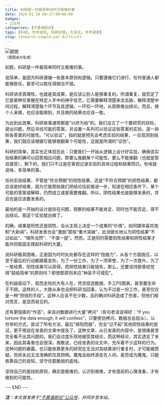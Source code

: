 ```yaml
---
title: 科研是一件极简单同时又极难的事
date: 2024-01-28 09:17:00+08:00
badges:
- 公众号
categories: [不靠谱颜论]
tags: [科研, 学术诚信, 科研伦理, 方法论, 学术道德]
slug: research-simple-yet-difficult
---
```


<div class="p-3 text-center">
  <img class="img-fluid" src="/images/2024/0128/01.png" alt="题图" style="max-width:640px">
  <div><small>（题图由AI生成）</small></div>
</div>

如题，科研是一件极简单同时又极难的事。

说简单，是因为科研遵循一些基本原则和逻辑。只要遵循它们进行，任何普通人都能够胜任，甚至可以胜任得相当不错。

科研讲求真理性，也就是其成果，是应该让别人能够重复的。所谓重复，就否定了它是某种仅掌握在特定人手中的神乎技艺，它需要解释清楚来龙去脉，解释清楚中间过程，解释清楚每个环节及其逻辑，一环扣一环地，从观察推出结论。而且，换个人来做，也应该能做到，并且做的结果也应该一致。

为达到此效果，科研故事通常都是“以终为始”的。我们设立了一个要研究的目标，提出问题，然后寻找可能的答案，并设置一系列可以验证这些答案的实验，逐一排除各答案的可能性。“可以验证”，指的就是预先会考虑实验的结果，一旦观测到结果，我们就应该根据它能够推翻某个可能性，这就是所谓的“证伪”。

科研的简单，其实也正体现在此：只要我们一开始从逻辑上设计好实验，确保该实验结果的确可以回答相应问题，即要么推翻某个可能性，要么不能推翻（也就是暂且接受），剩下的，我们只不过是在客观记录实验的具体过程和结果而已。有啥就说啥，多简单的事。

任何实验结果，不管是“符合预期”的阳性结果，还是“不符合预期”的阴性结果，都应该是好结果，因为它能帮助我们把结论往前推进一步，知道在相应条件下，某个可能的答案或解释，仍然成立或是需要推翻。所以，阴性结果也是能够发表的，并且也是应该要发表的。

最怕的是一开始的设计就存在问题，观察的结果不能肯定、同时也不能否定，得不出结论。那这个实验就白做了。

的确，结果是阳性还是阴性，会从主观上决定一个成果的“价值”。如同媒体喜欢炮制“大新闻”，科研发表也会“激励”那些“重大突破”，此消彼长地认为阴性结果“不过如此”、“理所当然”、“不值一提”。然而，正是同时需要阳性结果和阴性结果才能共同稳固支撑起科研的大厦。

说科研极其困难，正是因为时时处处都存在这样的“扭曲力”，从各个方面施压，以至于最后的行动都跟着变形。为了一份工作，为了一项荣誉，为了一次晋升，为了一笔经费，阳性结果可以获得，而阴性结果只能错失，那么，还要坚持那曾经觉得“超级简单”的原则吗？即使那原则本应“神圣不可侵犯”。

在利益驱动下，铤而走险的大有人在，凭空捏造数据、手工PS图表，甚至置生命于不顾。这样的人，大致从来也没把科研当回事，认为不过是一份工作，甚至仅仅是一种“捞钱的手段”。这种人应该不在少数，且的确对科研造成了伤害，但他们相对而言，是显而易见的。

还有更隐匿的“作恶”，来自对数据进行大量“拷问”（有句老话说得好：“If you torture the data enough, it will confess”，只要使劲拷问，数据总会屈从）。以穷举的方式，尝试了所有方法，最后“择阳而报”，完全“记不起”其他阴性结果的尝试，更不用说在发表的文章中提及了。这种文章，从已发表的内容中，是很难甚至完全看不出其问题的。我们会过度乐观地接受其结论，而这种结论，其实透支了未来，因此其毒害也会很深。我敢说，已经发表的论文中，充斥着不少这样的行为。这种问题的暴露，也只能依靠更多的研究在无法对其结果进行重复时，才可能被质疑，但却永远无法准确抓住其把柄。魔鬼会始终游走在人间。是否成为魔鬼，只能依靠自己的良知，坚守住那脆弱的底线。

坚持自己的底线和原则，确实是极难的。认识到艰难，才有提前的心理准备，才有做到的可能性。

<div class="p-5 text-center">--- END ---</div>

<i><b>注：</b>本文首发表于[“不靠谱颜论”公众号](https://mp.weixin.qq.com/s/wI7_CG9QAdBs93k3cLbAxg)，并同步至本站。</i>

